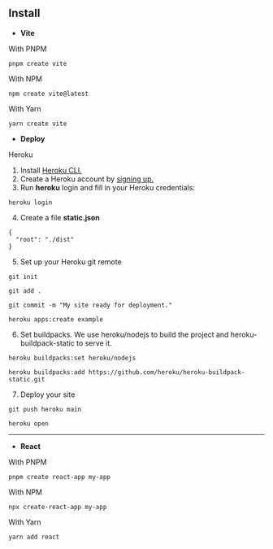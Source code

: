 ## Install

- **Vite**

With PNPM

```
pnpm create vite
```

With NPM

```
npm create vite@latest
```

With Yarn

```
yarn create vite
```

- **Deploy**

Heroku

1. Install [Heroku CLI.](https://devcenter.heroku.com/articles/heroku-cli)
2. Create a Heroku account by [signing up.](https://signup.heroku.com)
3. Run **heroku** login and fill in your Heroku credentials:

```
heroku login

```

4. Create a file **static.json**

```
{
  "root": "./dist"
}
```

5. Set up your Heroku git remote

```
git init
```

```
git add .
```

```
git commit -m "My site ready for deployment."
```

```
heroku apps:create example
```

6. Set buildpacks. We use heroku/nodejs to build the project and heroku-buildpack-static to serve it.

```
heroku buildpacks:set heroku/nodejs
```

```
heroku buildpacks:add https://github.com/heroku/heroku-buildpack-static.git
```

7. Deploy your site

```
git push heroku main
```

```
heroku open
```

---

- **React**

With PNPM

```
pnpm create react-app my-app
```

With NPM

```
npx create-react-app my-app
```

With Yarn

```
yarn add react
```
